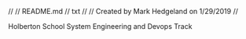 //
// README.md
// txt
//
// Created by Mark Hedgeland on 1/29/2019
//

Holberton School System Engineering and Devops Track 